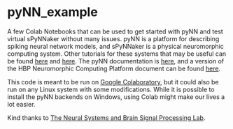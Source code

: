 # pyNN_example
A few Colab Notebooks that can be used to get started with pyNN and test virtual sPyNNaker without many issues. pyNN is a platform for describing spiking neural network models, and sPyNNaker is a physical neuromorphic computing system. Other tutorials for these systems that may be useful can be found [here](http://spinnakermanchester.github.io/workshops/eighth.html) and [here](http://spinnakermanchester.github.io/spynnaker/5.0.0/). The pyNN documentation is [here](http://neuralensemble.org/docs/PyNN/), and a version of the HBP Neuromorphic Computing Platform document can be found [here](https://electronicvisions.github.io/hbp-sp9-guidebook/).

This code is meant to be run on [Google Colaboratory](https://colab.research.google.com/notebooks/intro.ipynb#recent=true), but it could also be run on any Linux system with some modifications. While it is possible to install the pyNN backends on Windows, using Colab might make our lives a lot easier. 

Kind thanks to [The Neural Systems and Brain Signal Processing Lab](https://sites.google.com/view/lnsbsp/home).
